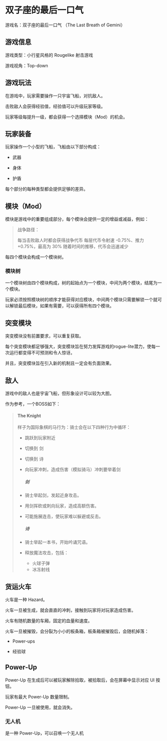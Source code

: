 # 双子座的最后一口气

游戏名：双子座的最后一口气 （The Last Breath of Gemini）

## 游戏信息

游戏类型：小行星风格的 Rougelike 射击游戏

游戏视角：Top-down

## 游戏玩法

在游戏中，玩家需要操作一只宇宙飞船，对抗敌人。

击败敌人会获得经验值，经验值可以升级玩家等级。

玩家等级每提升一级，都会获得一个选择模块（Mod）的机会。

## 玩家装备

玩家操作一个小型的飞船，飞船由以下部分构成：

- 武器

- 身体

- 护盾

每个部分的每种类型都会提供足够的差异。

## 模块（Mod）

模块是游戏中的重要组成部分，每个模块会提供一定的增益或减益，例如：

> 战争路径：
> 
> 每当击败敌人时都会获得战争代币
> 每层代币令射速 -0.75%、推力 +0.75%，最高为 30%
> 随着时间的推移，代币会迅速减少

每四个模块会构成一个模块树。

### 模块树

一个模块树由四个模块构成，树的起始点为一个模块，中间为两个模块，结尾为一个模块。

玩家必须按照模块树的顺序才能获得对应模块，中间两个模块只需要解锁一个就可以解锁最后模块，如果有需要，可以获得所有四个模块。

## 突变模块

突变模块没有前置要求，可以重复获取。

每个突变模块都足够强大，突变模块旨在努力发挥游戏的rogue-lite潜力，使每一次运行都变得不可预测和令人惊讶。

并且，突变模块旨在引入新的机制且一定会有负面效果。

## 敌人

游戏中的敌人也是宇宙飞船，但形象设计可以较为大胆。

作为参考，一个BOSS如下：

> #### The Knight
> 
> 样子为国际象棋的马行为：骑士会在以下四种行为中循环：
> 
> * 跳跃到玩家附近
> 
> * 切换到 剑
> 
> * 切换到 诗
> 
> * 向玩家冲刺，造成伤害（模拟骑马）冲刺要举着剑
>   
>   ##### 剑
> 
> * 骑士举起剑，发起近身攻击。
> 
> * 用剑挥砍或刺向玩家，造成高额伤害。
> 
> * 可能施展连击，使玩家难以躲避或反击。
>   
>   ##### 诗
> 
> * 骑士举起一本书，开始吟诵咒语。
> 
> * 释放魔法攻击，包括：
>   
>   * 火球子弹
>   * 冰冻射线

## 货运火车

火车是一种 Hazard。

火车一旦被生成，就会直直的冲刺，接触到玩家将对玩家造成伤害。

火车有随机数量的车厢，固定的血量和速度。

火车一旦被摧毁，会分裂为小小的板条箱，板条箱被摧毁后，会随机掉落：

- Power-ups

- 经验球

## Power-Up

Power-Up 在生成后可以被玩家解除拾取，被拾取后，会在屏幕中显示对应 UI 按钮。

玩家有最大 Power-Up 数量限制。

Power-Up 一旦被使用，就会消失。

### 无人机

是一种 Power-Up，可以召唤一个无人机
